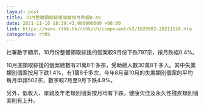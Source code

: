 ```yaml
---
layout: post
title: 10月整體領取綜援個案按月跌幅0.4%
date: 2021-11-16 18:39:43.000000000 +08:00
link: https://news.rthk.hk/rthk/ch/component/k2/1620082-20211116.htm
categories: rthk
---
```


社署數字顯示，10月份整體領取綜援的個案較9月份下跌797宗，按月跌幅0.4%。

10月底領取綜援的個案總數有21萬8千多宗，受助總人數30萬8千多人。其中失業類別個案按月下跌1.4%，有1萬8千多宗，今年8月至10月的失業類別個案的平均每月申請502宗，數字較7月至9月下跌4.9%。

另外，低收入、單親及年老類別個案按月均有下跌，健康欠佳及永久性殘疾類別個案則有上升。
